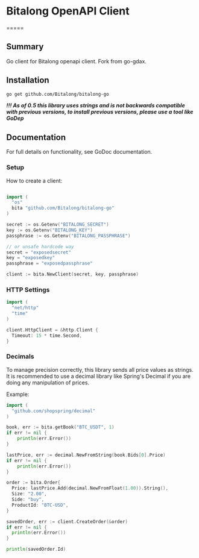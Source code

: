 # Bitalong OpenAPI Client
=====

## Summary

Go client for Bitalong openapi client. Fork from go-gdax.

## Installation
```sh
go get github.com/Bitalong/bitalong-go
```
***!!! As of 0.5 this library uses strings and is not backwards compatible with previous versions, to install previous versions, please use a tool like GoDep***

## Documentation
For full details on functionality, see GoDoc documentation.

### Setup
How to create a client:

```go

import (
  "os"
  bita "github.com/Bitalong/bitalong-go"
)

secret := os.Getenv("BITALONG_SECRET")
key := os.Getenv("BITALONG_KEY")
passphrase := os.Getenv("BITALONG_PASSPHRASE")

// or unsafe hardcode way
secret = "exposedsecret"
key = "exposedkey"
passphrase = "exposedpassphrase"

client := bita.NewClient(secret, key, passphrase)
```

### HTTP Settings
```go
import (
  "net/http"
  "time"
)

client.HttpClient = &http.Client {
  Timeout: 15 * time.Second,
}
```

### Decimals
To manage precision correctly, this library sends all price values as strings. It is recommended to use a decimal library like Spring's Decimal if you are doing any manipulation of prices.

Example:
```go
import (
  "github.com/shopspring/decimal"
)

book, err := bita.getBook("BTC_USDT", 1)
if err != nil {
    println(err.Error())  
}

lastPrice, err := decimal.NewFromString(book.Bids[0].Price)
if err != nil {
    println(err.Error())  
}

order := bita.Order{
  Price: lastPrice.Add(decimal.NewFromFloat(1.00)).String(),
  Size: "2.00",
  Side: "buy",
  ProductId: "BTC-USD",
}

savedOrder, err := client.CreateOrder(&order)
if err != nil {
  println(err.Error())
}

println(savedOrder.Id)
```

